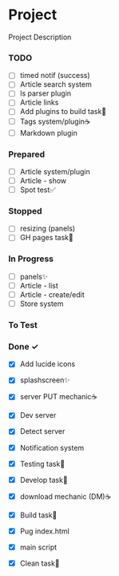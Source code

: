 # Project

Project Description

### TODO

- [ ] timed notif (success)  
- [ ] Article search system  
- [ ] ls parser plugin  
- [ ] Article links  
- [ ] Add plugins to build task🚀  
- [ ] Tags system/plugin☕  
- [ ] Markdown plugin  

### Prepared

- [ ] Article system/plugin  
- [ ] Article - show  
- [ ] Spot test✅  

### Stopped

- [ ] resizing (panels)  
- [ ] GH pages task🚀  

### In Progress

- [ ] panels✨  
- [ ] Article - list  
- [ ] Article - create/edit  
- [ ] Store system  

### To Test


### Done ✓

- [x] Add lucide icons  
- [x] splashscreen✨  
- [x] server PUT mechanic☕  
- [x] Dev server  
- [x] Detect server  
- [x] Notification system  
- [x] Testing task🚀  
- [x] Develop task🚀  
- [x] download mechanic (DM)☕  
- [x] Build task🚀  
- [x] Pug index.html  
- [x] main script  
- [x] Clean task🚀  

